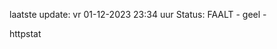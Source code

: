 laatste update: 
vr 01-12-2023 23:34   uur 
Status: FAALT - geel - 
<div class="service Y">httpstat</div>